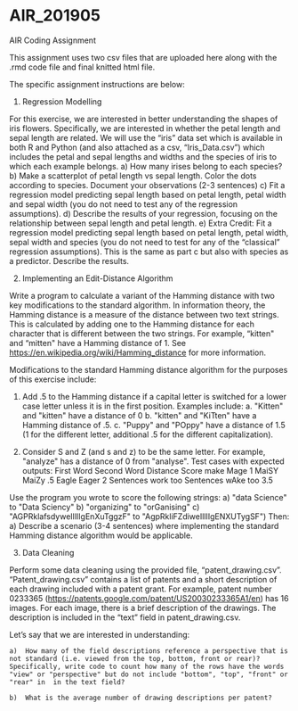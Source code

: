 # AIR_201905
AIR Coding Assignment

This assignment uses two csv files that are uploaded here along with the .rmd code file and final knitted html file.

The specific assignment instructions are below:



1. Regression Modelling

For this exercise, we are interested in better understanding the shapes of iris flowers. Specifically, we are interested in whether the petal length and sepal length are related. We will use the “iris” data set which is available in both R and Python (and also attached as a csv, “Iris_Data.csv”) which includes the petal and sepal lengths and widths and the species of iris to which each example belongs.
    a)	How many irises belong to each species? 
    b)	Make a scatterplot of petal length vs sepal length. Color the dots according to species. Document your observations (2-3 sentences) 
    c)	Fit a regression model predicting sepal length based on petal length, petal width and sepal width (you do not need to test any of the regression assumptions). 
    d)	Describe the results of your regression, focusing on the relationship between sepal length and petal length.
    e)	Extra Credit: Fit a regression model predicting sepal length based on petal length, petal width, sepal width and species (you do not need to test for any of the “classical” regression assumptions).  This is the same as part c but also with species as a predictor. Describe the results.

2. Implementing an Edit-Distance Algorithm

Write a program to calculate a variant of the Hamming distance with two key modifications to the standard algorithm. In information theory, the Hamming distance is a measure of the distance between two text strings. This is calculated by adding one to the Hamming distance for each character that is different between the two strings. For example, “kitten" and “mitten" have a Hamming distance of 1. See https://en.wikipedia.org/wiki/Hamming_distance for more information. 

Modifications to the standard Hamming distance algorithm for the purposes of this exercise include: 

1)	Add .5 to the Hamming distance if a capital letter is switched for a lower case letter unless it is in the first position.  Examples include: 
    a.	"Kitten" and "kitten" have a distance of 0 
    b.	"kitten" and "KiTten" have a Hamming distance of .5.
    c.	"Puppy" and "POppy" have a distance of 1.5 (1 for the different letter, additional .5 for the different capitalization). 
    
2)	Consider S and Z (and s and z) to be the same letter. For example, "analyze" has a distance of 0 from "analyse".
    Test cases with expected outputs: 
    First Word	        Second Word	        Distance Score
    make	              Mage	              1
    MaiSY	              MaiZy	              .5
    Eagle	              Eager	              2
    Sentences work too	Sentences wAke too	3.5

Use the program you wrote to score the following strings:
    a)	"data Science" to  "Data Sciency"
    b)	"organizing" to "orGanising"
    c)	"AGPRklafsdyweIllIIgEnXuTggzF" to "AgpRkliFZdiweIllIIgENXUTygSF")
Then:
    a)	Describe a scenario (3-4 sentences) where implementing the standard Hamming distance algorithm would be applicable. 

3. Data Cleaning

Perform some data cleaning using the provided file, “patent_drawing.csv”. “Patent_drawing.csv” contains a list of patents and a short description of each drawing included with a patent grant. For example, patent number 0233365 (https://patents.google.com/patent/US20030233365A1/en) has 16 images. For each image, there is a brief description of the drawings. The description is included in the “text” field in patent_drawing.csv. 

Let’s say that we are interested in understanding:

    a)	How many of the field descriptions reference a perspective that is not standard (i.e. viewed from the top, bottom, front or rear)? Specifically, write code to count how many of the rows have the words "view" or "perspective" but do not include "bottom", "top", "front" or "rear" in  in the text field?

    b)	What is the average number of drawing descriptions per patent? 

